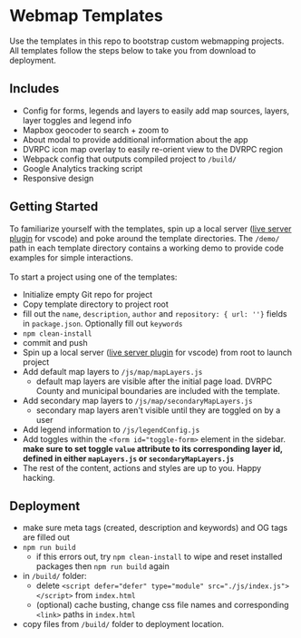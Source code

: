 # Webmap Templates
Use the templates in this repo to bootstrap custom webmapping projects. All templates follow the steps below to take you from download to deployment. 

## Includes
- Config for forms, legends and layers to easily add map sources, layers, layer toggles and legend info
- Mapbox geocoder to search + zoom to
- About modal to provide additional information about the app
- DVRPC icon map overlay to easily re-orient view to the DVRPC region
- Webpack config that outputs compiled project to `/build/`
- Google Analytics tracking script
- Responsive design

## Getting Started
To familiarize yourself with the templates, spin up a local server ([live server plugin](https://marketplace.visualstudio.com/items?itemName=ritwickdey.LiveServer) for vscode) and poke around the template directories. The `/demo/` path in each template directory contains a working demo to provide code examples for simple interactions.
<br />
<br />
To start a project using one of the templates:
- Initialize empty Git repo for project
- Copy template directory to project root
- fill out the `name`, `description`, `author` and `repository: { url: ''}` fields in `package.json`. Optionally fill out `keywords`
- `npm clean-install`
- commit and push
- Spin up a local server ([live server plugin](https://marketplace.visualstudio.com/items?itemName=ritwickdey.LiveServer) for vscode) from root to launch project
- Add default map layers to `/js/map/mapLayers.js`
    - default map layers are visible after the initial page load. DVRPC County and municipal boundaries are included with the template. 
- Add secondary map layers to `/js/map/secondaryMapLayers.js`
    - secondary map layers aren't visible until they are toggled on by a user
- Add legend information to `/js/legendConfig.js`
- Add toggles within the `<form id="toggle-form>` element in the sidebar.<strong> make sure to set toggle `value` attribute to its corresponding layer id, defined in either `mapLayers.js` or `secondaryMapLayers.js`</strong>
- The rest of the content, actions and styles are up to you. Happy hacking. 

## Deployment
- make sure meta tags (created, description and keywords) and OG tags are filled out
- `npm run build`
    - if this errors out, try `npm clean-install` to wipe and reset installed packages then `npm run build` again
- in `/build/` folder:
    - delete `<script defer="defer" type="module" src="./js/index.js"></script>` from `index.html`
    - (optional) cache busting, change css file names and corresponding `<link>` paths in `index.html`
- copy files from `/build/` folder to deployment location.